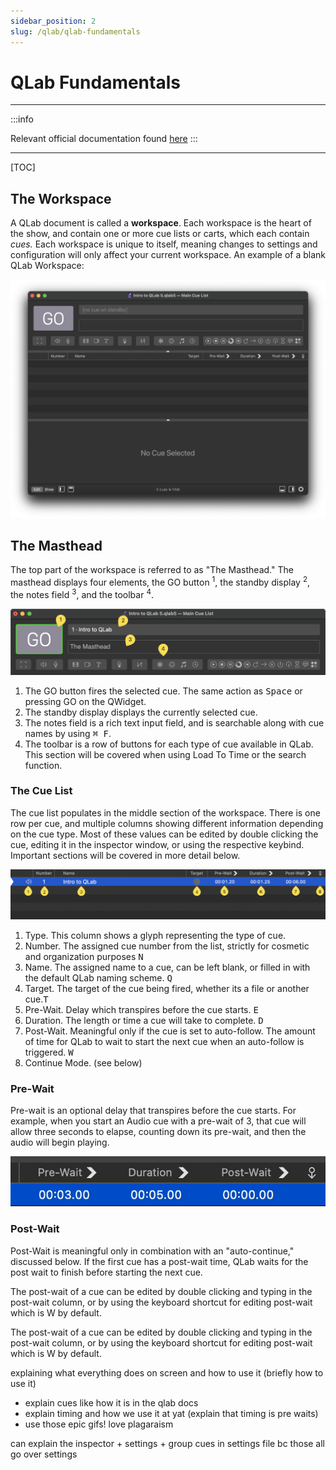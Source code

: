 ```yaml
---
sidebar_position: 2
slug: /qlab/qlab-fundamentals
---
```


# QLab Fundamentals


---

:::info

Relevant official documentation found [here](https://qlab.app/docs/v5/fundamentals/)
:::

---

[TOC]

## The Workspace

A QLab document is called a **workspace**. Each workspace is the heart of the show, and contain one or more cue lists or carts, which each contain *cues.* Each workspace is unique to itself, meaning changes to settings and configuration will only affect your current workspace. An example of a blank QLab Workspace:

![The Workspace](img/Workspace.png)

## The Masthead

The top part of the workspace is referred to as "The Masthead." The masthead displays four elements, the GO button <sup>1</sup>, the standby display <sup>2</sup>, the notes field <sup>3</sup>, and the toolbar <sup>4</sup>.
<br/>

![The Masthead](img/Masthead.png)

1. The GO button fires the selected cue. The same action as <kbd>Space</kbd> or pressing GO on the QWidget.
2. The standby display displays the currently selected cue.
3. The notes field is a rich text input field, and is searchable along with cue names by using <kbd>&#8984; F</kbd>.
4. The toolbar is a row of buttons for each type of cue available in QLab. This section will be covered when using Load To Time or the search function.

### The Cue List

The cue list populates in the middle section of the workspace. There is one row per cue, and multiple columns showing different information depending on the cue type. Most of these values can be edited by double clicking the cue, editing it in the inspector window, or using the respective keybind. Important sections will be covered in more detail below.

![Cue List](img/Cue-List.png)

1. Type. This column shows a glyph representing the type of cue.
2. Number. The assigned cue number from the list, strictly for cosmetic and organization purposes <kbd>N</kbd>
3. Name. The assigned name to a cue, can be left blank, or filled in with the default QLab naming scheme. <kbd>Q</kbd>
4. Target. The target of the cue being fired, whether its a file or another cue.<kbd>T</kbd>
5. Pre-Wait. Delay which transpires before the cue starts. <kbd>E</kbd>
6. Duration. The length or time a cue will take to complete. <kbd>D</kbd>
7. Post-Wait. Meaningful only if the cue is set to auto-follow. The amount of time for QLab to wait to start the next cue when an auto-follow is triggered. <kbd>W</kbd>
8. Continue Mode. (see below) 

### Pre-Wait

Pre-wait is an optional delay that transpires before the cue starts. For example, when you start an Audio cue with a pre-wait of 3, that cue will allow three seconds to elapse, counting down its pre-wait, and then the audio will begin playing.

![Pre-Wait-Countdown](img/Prewait.gif)

### Post-Wait

Post-Wait is meaningful only in combination with an "auto-continue," discussed below. If the first cue has a post-wait time, QLab waits for the post wait to finish before starting the next cue.



The post-wait of a cue can be edited by double clicking and typing in the post-wait column, or by using the keyboard shortcut for editing post-wait which is W by default.

The post-wait of a cue can be edited by double clicking and typing in the post-wait column, or by using the keyboard shortcut for editing post-wait which is W by default.









explaining what everything does on screen and how to use it (briefly how to use it)

- explain cues like how it is in the qlab docs
- explain timing and how we use it at yat (explain that timing is pre waits)
- use those epic gifs! love plagaraism



can explain the inspector + settings + group cues in settings file bc those all go over settings